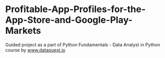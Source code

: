 # Profitable-App-Profiles-for-the-App-Store-and-Google-Play-Markets
Guided project as a part of Python Fundamentals - Data Analyst in Python course by www.dataquest.io

